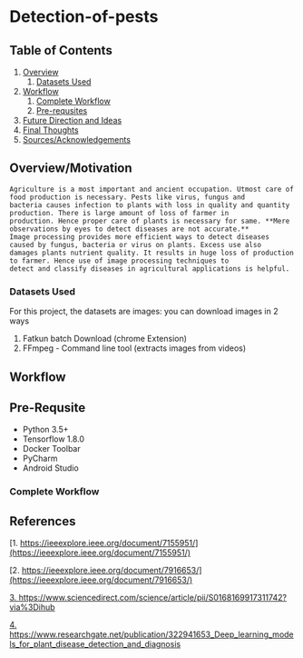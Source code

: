 # Detection-of-pests

## Table of Contents
1. [Overview](#overview)
    1. [Datasets Used](#dataset)
2. [Workflow](#workflow)
    1. [Complete Workflow](#complete)
    2. [Pre-requsites](#prerequsite)
3. [Future Direction and Ideas](#future)
4. [Final Thoughts](#thoughts) 
5. [Sources/Acknowledgements](#sources)

## <a id="overview"> Overview/Motivation
    Agriculture is a most important and ancient occupation. Utmost care of food production is necessary. Pests like virus, fungus and
    bacteria causes infection to plants with loss in quality and quantity production. There is large amount of loss of farmer in
    production. Hence proper care of plants is necessary for same. **Mere observations by eyes to detect diseases are not accurate.**
    Image processing provides more efficient ways to detect diseases caused by fungus, bacteria or virus on plants. Excess use also
    damages plants nutrient quality. It results in huge loss of production to farmer. Hence use of image processing techniques to 
    detect and classify diseases in agricultural applications is helpful.

    

### <a id="dataset"> Datasets Used

For this project, the datasets are images: you can download images in 2 ways 
1. Fatkun batch Download (chrome Extension)
2. FFmpeg - Command line tool (extracts images from videos)


## <a id="workflow"> Workflow
    
    
## <a id="prerequsite"> Pre-Requsite
* Python 3.5+
* Tensorflow 1.8.0
* Docker Toolbar
* PyCharm
* Android Studio
    
    
### <a id="complete"> Complete Workflow
    

## References

[1. https://ieeexplore.ieee.org/document/7155951/](https://ieeexplore.ieee.org/document/7155951/)

[2. https://ieeexplore.ieee.org/document/7916653/](https://ieeexplore.ieee.org/document/7916653/)

[3. https://www.sciencedirect.com/science/article/pii/S0168169917311742?via%3Dihub
](https://www.sciencedirect.com/science/article/pii/S0168169917311742?via%3Dihub)

[4. https://www.researchgate.net/publication/322941653_Deep_learning_models_for_plant_disease_detection_and_diagnosis
](https://www.researchgate.net/publication/322941653_Deep_learning_models_for_plant_disease_detection_and_diagnosis)
